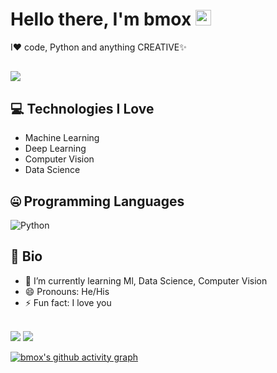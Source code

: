 # Hello there, I'm bmox <img src="https://media.giphy.com/media/hvRJCLFzcasrR4ia7z/giphy.gif" width="25px">

I❤️ code, Python and anything CREATIVE✨

![](https://komarev.com/ghpvc/?username=bmox&color=dc143c)
---
## 💻 Technologies I Love

- Machine Learning
- Deep Learning
- Computer Vision
- Data Science

## 🤐 Programming Languages

<img alt="Python" src="https://img.shields.io/badge/python%20-%2314354C.svg?&style=for-the-badge&logo=python&logoColor=white"/> 

## 📘 Bio
- 🌱 I’m currently learning  Ml, Data Science, Computer Vision
-  😄 Pronouns: He/His
- ⚡ Fun fact: I love you
<br>



<img src ="https://github-readme-stats.vercel.app/api?username=bmox&&show_icons=true&title_color=ffffff&icon_color=bb2acf&text_color=daf7dc&bg_color=191919">
<img src ="https://github-readme-stats.vercel.app/api/top-langs/?username=bmox&layout=compact)">


[![bmox's github activity graph](https://activity-graph.herokuapp.com/graph?username=bmox&theme=react-dark)](https://github.com/bmox/github-readme-activity-graph)



<!--
**bmox/bmox** is a ✨ _special_ ✨ repository because its `README.md` (this file) appears on your GitHub profile.

Here are some ideas to get you started:

- 🔭 I’m currently working on ...
- 🌱 I’m currently learning ...
- 👯 I’m looking to collaborate on ...
- 🤔 I’m looking for help with ...
- 💬 Ask me about ...
- 📫 How to reach me: ...
- 😄 Pronouns: ...
- ⚡ Fun fact: ...
-->
